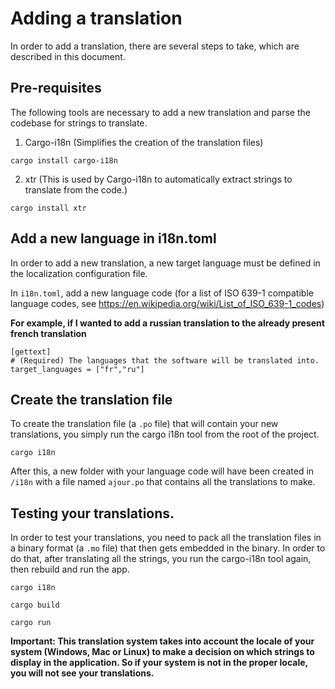 # Adding a translation
In order to add a translation, there are several steps to take, which are described in this document.

## Pre-requisites
The following tools are necessary to add a new translation and parse the codebase for strings to translate.

1. Cargo-i18n (Simplifies the creation of the translation files)
```
cargo install cargo-i18n
```

2. xtr (This is used by Cargo-i18n to automatically extract strings to translate from the code.)
```
cargo install xtr
```

## Add a new language in i18n.toml
In order to add a new translation, a new target language must be defined in the localization configuration file.

In `i18n.toml`, add a new language code (for a list of ISO 639-1 compatible language codes, see https://en.wikipedia.org/wiki/List_of_ISO_639-1_codes)

**For example, if I wanted to add a russian translation to the already present french translation**
```
[gettext]
# (Required) The languages that the software will be translated into.
target_languages = ["fr","ru"]
```

## Create the translation file
To create the translation file (a `.po` file) that will contain your new translations, you simply run the cargo i18n tool from the root of the project.

`cargo i18n`

After this, a new folder with your language code will have been created in `/i18n` with a file named `ajour.po` that contains all the translations to make.

## Testing your translations.
In order to test your translations, you need to pack all the translation files in a binary format (a `.mo` file) that then gets embedded in the binary. In order to do that, after translating all the strings, you run the cargo-i18n tool again, then rebuild and run the app.

```
cargo i18n

cargo build

cargo run
```

**Important: This translation system takes into account the locale of your system (Windows, Mac or Linux) to make a decision on which strings to display in the application. So if your system is not in the proper locale, you will not see your translations.**
